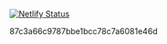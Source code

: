 [![Netlify Status](https://api.netlify.com/api/v1/badges/b2ddbc07-22b8-471e-9eea-ac231ba9b58a/deploy-status)](https://app.netlify.com/sites/lucasneno/deploys)

87c3a66c9787bbe1bcc78c7a6081e46d
